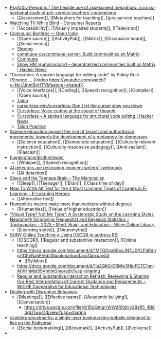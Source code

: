 - [PsyArXiv Preprints | The flexible use of assessment metaphors: a cross-sectional study of pre-service teachers’ conceptions](https://osf.io/preprints/psyarxiv/bfrm7/)
	- [[Assessment]], [[Metaphors for teaching]], [[pre-service teachers]]
- [Watching TV While Blind - Consumer Reports](https://www.consumerreports.org/electronics-computers/tvs/watching-tv-while-blind-a3393572533/)
	- [[Accessibility]], [[Visually impaired students]], [[Television]]
- [Communal Bonfires — Open Indie](https://blog.erlend.sh/communal-bonfires)
	- [[Open source]], [[ActivityPub]], [[Matrix]], [[Discussion board]], [[Social media]]
	- [Shpong](https://shpong.com/)
	- [commune-os/commune-server: Build communities on Matrix](https://github.com/commune-os/commune-server)
	- [Commune](https://commune.sh/)
	- [Show HN: Hummingbard – decentralized communities built on Matrix | Hacker News](https://news.ycombinator.com/item?id=26277602)
- "Cursorless: A spoken language for editing code" by Pokey Rule (Strange ... {{video https://youtube.com/watch?v=NcUJnmBqHTY&feature=shared}}
	- [[Voice interfaces]], [[Coding]], [[Speech recognition]], [[Compiler]], [[Open source]]
	- [Talon](https://talonvoice.com/)
	- [cursorless-dev/cursorless: Don't let the cursor slow you down](https://github.com/cursorless-dev/cursorless)
	- [Cursorless: Voice coding at the speed of thought](https://www.cursorless.org/)
	- [Cursorless – A spoken language for structural code editing | Hacker News](https://news.ycombinator.com/item?id=32691870)
	- [Talon Practice](https://chaosparrot.github.io/talon_practice/lessons/alphabet.html)
- [Science education against the rise of fascist and authoritarian movements: towards the development of a pedagogy for democracy](https://link.springer.com/article/10.1007/s11422-020-10002-y)
	- [[Science education]], [[Democratic education]], [[Culturally relevant instruction]], [[Culturally responsive pedagogy]], [[Anti-racism]], [[Fascism]]
- [huggingface/distil-whisper](https://github.com/huggingface/distil-whisper)
	- [[Whisper]], [[Speech recognition]]
- [AI detectors are destroying innocent writers' livelihoods](https://authory.com/blog/how-ai-detectors-are-destroying-livelihoods)
	- [[AI detection]]
- [Sleep and the Teenage Brain – The Marginalian](https://www.themarginalian.org/2013/07/17/sleep-and-the-teenage-brain/)
	- [[Sleep]], [[Teenager]], [[Brain]], [[Class time of day]]
- [How To Write Alt Text for the 4 Most Common Types of Images in E-Learning - E-Learning Heroes](https://community.articulate.com/articles/how-to-write-alt-text-for-the-4-most-common-types-of-images-in-e-learning)
	- [[Alternative text]]
- [Humanities majors make more than workers without degrees](https://www.insidehighered.com/news/students/academics/2023/11/01/humanities-majors-make-more-workers-without-degrees?mc_cid=19505679a5)
	- [[Humanities]], [[Value of higher education]]
- [“Visual Type? Not My Type”: A Systematic Study on the Learning Styles Neuromyth Employing Frequentist and Bayesian Statistics - Touloumakos - 2023 - Mind, Brain, and Education - Wiley Online Library](https://onlinelibrary.wiley.com/doi/10.1111/mbe.12380)
	- [[Learning styles]], [[Neuromyths]]
- [SUNY Online Teaching » Using OSCQR to address RSI](https://online.suny.edu/onlineteaching/2023/11/01/using-oscqr-to-address-rsi/)
	- [[OSCQR]], [[Regular and substantive interaction]], [[Online teaching]]
	- https://docs.google.com/document/d/1MFQOnx69osJN7UGYLFbRdngrfCEvNxhF/edit#bookmark=id.acj74nxuay53
		- [[Syllabus]]
	- https://docs.google.com/document/d/1ia2QItGrCRMyi3HjuFC7C1nnjAtVHhMst59VntImGmo/edit?usp=sharing
	- [Regular and Substantive Interaction Refresh: Reviewing & Sharing Our Best Interpretation of Current Guidance and Requirements - WICHE Cooperative for Educational Technologies](https://wcet.wiche.edu/frontiers/2021/08/26/rsi-refresh-sharing-our-best-interpretation-guidance-requirements/)
- [Dealing with Disruptive Behaviors](https://coast.noaa.gov/ddb/#splash-scroll)
	- [[Meetings]], [[Effective teams]], [[Academic bullying]], [[Conversation]]
		- https://drive.google.com/file/d/1DgQmgHWWdRXdHv28zR5_4B84qUTwus1d/view?usp=sharing
- [ckolderup/postmarks: a single-user bookmarking website designed to live on the Fediverse](https://github.com/ckolderup/postmarks)
	- [[Social bookmarking]], [[Bookmark]], [[ActivityPub]], [[Fediverse]]
-